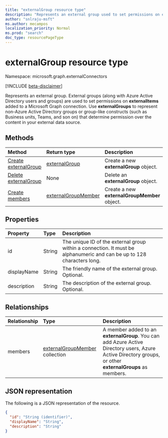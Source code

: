 ```yaml
---
title: "externalGroup resource type"
description: "Represents an external group used to set permissions on externalItems added to a Microsoft Graph connection."
author: "snlraju-msft"
ms.author: mecampos
localization_priority: Normal
ms.prod: "search"
doc_type: resourcePageType
---
```


# externalGroup resource type

Namespace: microsoft.graph.externalConnectors

[!INCLUDE [beta-disclaimer](../../includes/beta-disclaimer.md)]

Represents an external group. External groups (along with Azure Active Directory users and groups) are used to set permissions on **externalItems** added to a Microsoft Graph connection. Use **externalGroups** to represent non-Azure Active Directory groups or group-like constructs (such as Business units, Teams, and son on) that determine permission over the content in your external data source.

## Methods

|Method|Return type|Description|
|:---|:---|:---|
|[Create externalGroup](../api/externalconnection-post-groups.md)|[externalGroup](../resources/externalgroup.md)|Create a new **externalGroup** object.|
|[Delete externalGroup](../api/externalgroup-delete.md)|None|Delete an **externalGroup** object.|
|[Create members](../api/externalgroup-post-members.md)|[externalGroupMember](../resources/externalgroupmember.md)|Create a new **externalGroupMember** object.|

## Properties

| Property    | Type   | Description                                                                                                              |
|:------------|:-------|:-------------------------------------------------------------------------------------------------------------------------|
| id          | String | The unique ID of the external group within a connection. It must be alphanumeric and can be up to 128 characters long. |
| displayName | String | The friendly name of the external group. Optional.                                                                       |
| description | String | The description of the external group. Optional.                                                                         

## Relationships

| Relationship | Type                                                                  | Description                                               |
|:-------------|:----------------------------------------------------------------------|:----------------------------------------------------------|
| members      | [externalGroupMember](../resources/externalgroupmember.md) collection | A member added to an **externalGroup**. You can add Azure Active Directory users, Azure Active Directory groups, or other **externalGroups** as members. |

## JSON representation

The following is a JSON representation of the resource.
<!-- {
  "blockType": "resource",
  "keyProperty": "id",
  "@odata.type": "microsoft.graph.externalConnectors.externalGroup",
  "openType": false
}
-->

``` json
{
  "id": "String (identifier)",
  "displayName": "String",
  "description": "String"
}
```
